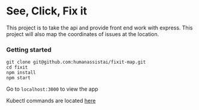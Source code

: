 # See, Click, Fix it 

This project is to take the api and provide front end work with express.
This project will also map the coordinates of issues at the location.

### Getting started
```
git clone git@github.com:humanassistai/fixit-map.git
cd fixit
npm install
npm start
```

Go to `localhost:3000` to view the app

Kubectl commands are located [here](./COMMANDS.md)
